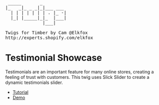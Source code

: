 <pre>       
 _____       _         
|_   _|_ _ _|_|___ ___ 
  | | | | | | | . |_ -|
  |_| |_____|_|_  |___|
              |___|    

Twigs for Timber by Cam @Elkfox
http://experts.shopify.com/elkfox
</pre>

# Testimonial Showcase
Testimonials are an important feature for many online stores, creating a feeling of trust with customers. This twig uses Slick Slider to create a dynamic testimonials slider.

* [Tutorial](http://twigs.club/library/testimonial-showcase)
* [Demo](https://twigs-demo.myshopify.com/pages/testimonial-showcase)